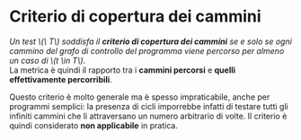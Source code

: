 # Criterio di copertura dei cammini

_Un test \\(\ T\\) soddisfa il __criterio di copertura dei cammini__ se e solo se ogni cammino del grafo di controllo del programma viene percorso per almeno un caso di \\(t \in T\\)_. \
La metrica è quindi il rapporto tra i __cammini percorsi__ e __quelli effettivamente percorribili__.

Questo criterio è molto generale ma è spesso impraticabile, anche per programmi semplici: la presenza di cicli imporrebbe infatti di testare tutti gli infiniti cammini che li attraversano un numero arbitrario di volte. Il criterio è quindi considerato __non applicabile__ in pratica.
